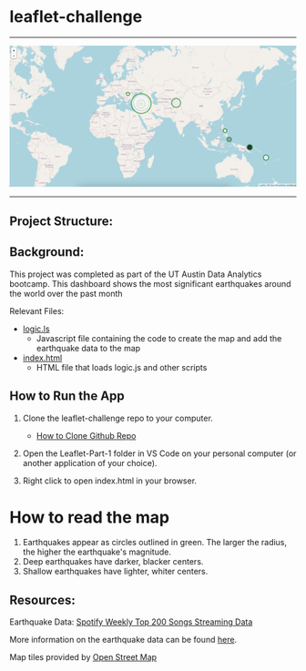# leaflet-challenge
- - -
![Dashboard Screenshot](img/screenshot.png)
- - -
## **Project Structure:**
## **Background:**
This project was completed as part of the UT Austin Data Analytics bootcamp. This dashboard shows the most significant earthquakes around the world over the past month 

Relevant Files:
- [logic.ls](Leaflet-Part-1/logic.js)
  - Javascript file containing the code to create the map and add the earthquake data to the map
- [index.html](Leaflet-Part-1/index.html)
  - HTML file that loads logic.js and other scripts

## How to Run the App

1. Clone the leaflet-challenge repo to your computer.
   - [How to Clone Github Repo](https://docs.github.com/en/repositories/creating-and-managing-repositories/cloning-a-repository)

2. Open the Leaflet-Part-1 folder in VS Code on your personal computer (or another application of your choice).

3. Right click to open index.html in your browser. 

# How to read the map

1. Earthquakes appear as circles outlined in green. The larger the radius, the higher the earthquake's magnitude. 
2. Deep earthquakes have darker, blacker centers. 
3. Shallow earthquakes have lighter, whiter centers. 

## Resources:
Earthquake Data: [Spotify Weekly Top 200 Songs Streaming Data](https://earthquake.usgs.gov/earthquakes/feed/v1.0/summary/significant_month.geojson)

More information on the earthquake data can be found [here](https://earthquake.usgs.gov/earthquakes/feed/v1.0/geojson.php). 

Map tiles provided by [Open Street Map](https://www.openstreetmap.org/)
